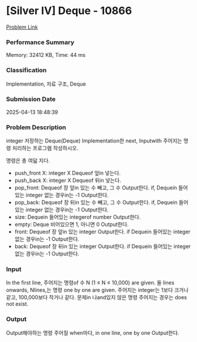 <!-- Official English translation (US) — human-reviewed -->
<!-- Original: README.md -->
<!-- Translation generated: 2025-10-26 16:46:49 UTC -->

# [Silver IV] Deque - 10866 

[Problem Link](https://www.acmicpc.net/problem/10866) 

### Performance Summary

Memory: 32412 KB, Time: 44 ms

### Classification

Implementation, 자료 구조, Deque

### Submission Date

2025-04-13 18:48:39

### Problem Description

<p>integer 저장하는 Deque(Deque) Implementation한 next, Inputwith 주어지는 명령 처리하는 프로그램 작성하시오.</p>

<p>명령은 총 여덟 지다.</p>

<ul>
	<li>push_front X: integer X Dequeof 앞in 넣는다.</li>
	<li>push_back X: integer X Dequeof 뒤in 넣는다.</li>
	<li>pop_front: Dequeof 장 앞in 있는 수 빼고, 그 수 Output한다. if, Dequein 들어있는 integer 없는 경우in는 -1 Output한다.</li>
	<li>pop_back: Dequeof 장 뒤in 있는 수 빼고, 그 수 Output한다. if, Dequein 들어있는 integer 없는 경우in는 -1 Output한다.</li>
	<li>size: Dequein 들어있는 integerof number Output한다.</li>
	<li>empty: Deque 비어있으면 1, 아니면 0 Output한다.</li>
	<li>front: Dequeof 장 앞in 있는 integer Output한다. if Dequein 들어있는 integer 없는 경우in는 -1 Output한다.</li>
	<li>back: Dequeof 장 뒤in 있는 integer Output한다. if Dequein 들어있는 integer 없는 경우in는 -1 Output한다.</li>
</ul>

### Input 

 <p>In the first line, 주어지는 명령of 수 N (1 ≤ N ≤ 10,000) are given. 둘 lines onwards, Nlines,는 명령 one by one are given. 주어지는 integer는 1보다 크거나 같고, 100,000보다 작거나 같다. 문제in 나and있지 않은 명령 주어지는 경우는 does not exist.</p>

### Output 

 <p>Output해야하는 명령 주어질 when마다, in one line, one by one Output한다.</p>

